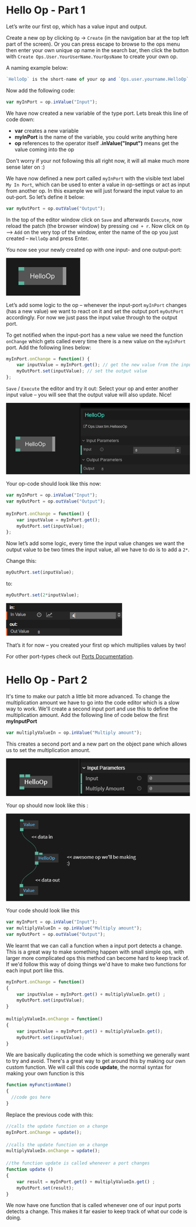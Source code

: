 # Hello Op - Part 1

Let’s write our first op, which has a value input and output.

Create a new op by clicking `Op` -> `Create` (in the navigation bar at the top left part of the screen).
Or you can press escape to browse to the ops menu then enter your own unique op name in the search bar, then click the button with `Create Ops.User.YourUserName.YourOpsName` to create your own op.  

A naming example below:
```javascript
`HelloOp` is the short-name of your op and `Ops.user.yourname.HelloOp` the unique name. 
```
Now add the following code:    

```javascript
var myInPort = op.inValue("Input");
```
We have now created a new variable of the type port. Lets break this line of code down:
- **var** creates a new variable
- **myInPort** is the name of the variable, you could write anything here
- **op** references to the operator itself **.inValue("Input")** means get the value coming into the op

Don't worry if your not following this all right now, it will all make much more sense later on :)

We have now defined a new port called `myInPort` with the visible text label `My In Port`, which can be used to enter a value in op-settings or act as input from another op. 
In this example we will just forward the input value to an out-port. So let’s define it below:

```javascript
var myOutPort = op.outValue("Output");
```

In the top of the editor window click on `Save` and afterwards `Execute`, now reload the patch (the browser window) by pressing `cmd + r`. Now click on `Op` —> `Add` on the very top of the window, enter the name of the op you just created – `HelloOp` and press Enter.

You now see your newly created op with one input- and one output-port:

![](img/hello-op-1.png)

Let’s add some logic to the op – whenever the input-port `myInPort` changes (has a new value) we want to react on it and set the output port `myOutPort` accordingly. For now we just pass the input value through to the output port.

To get notified when the input-port has a new value we need the function `onChange` which gets called every time there is a new value on the `myInPort` port. Add the following lines below:

```javascript
myInPort.onChange = function() {
  	var inputValue = myInPort.get(); // get the new value from the input port
    myOutPort.set(inputValue); // set the output value
};
```

`Save` / `Execute` the editor and try it out: Select your op and enter another input value – you will see that the output value will also update. Nice!

![](img/hello-op-inout-same.png)

Your op-code should look like this now:  

```javascript
var myInPort = op.inValue("Input");
var myOutPort = op.outValue("Output");

myInPort.onChange = function() {
  	var inputValue = myInPort.get(); 
    myOutPort.set(inputValue);
};
```

Now let’s add some logic, every time the input value changes we want the output value to be two times the input value, all we have to do is to add a `2*`.

Change this:  

```javascript
myOutPort.set(inputValue);
```

to:  

```javascript
myOutPort.set(2*inputValue);
```

![Op Settings (multiply by 2)](img/op-settings-mul.png)

That’s it for now – you created your first op which multiplies values by two!

For other port-types check out [Ports Documentation](../dev_creating_ports/dev_creating_ports.md).

# Hello Op - Part 2

It's time to make our patch a little bit more advanced. 
To change the multiplication amount we have to go into the code editor which is a slow way to work.
We'll create a second input port and use this to define the multiplication amount.
Add the following line of code below the first **myInputPort**
```javascript
var multiplyValueIn = op.inValue("Multiply amount");
```

This creates a second port and a new part on the object pane which allows us to set the multiplication amount.

![](img/b-port_in_multiply_amount.PNG)

Your op should now look like this :

![](img/a_data_in_and_out.PNG)

Your code should look like this
```javascript
var myInPort = op.inValue("Input");
var multiplyValueIn = op.inValue("Multiply amount");
var myOutPort = op.outValue("Output");
```


We learnt that we can call a function when a input port detects a change. This is a great way to make something happen with small simple ops, with larger more complicated ops this method can become hard to keep track of.
If we'd follow this way of doing things we'd have to make two functions for each input port like this. 

```javascript
myInPort.onChange = function()
{
    var inputValue = myInPort.get() + multiplyValueIn.get() ;
    myOutPort.set(inputValue);
}

multiplyValueIn.onChange = function()
{
    var inputValue = myInPort.get() + multiplyValueIn.get();
    myOutPort.set(inputValue);
}

```

We are basically duplicating the code which is something we generally want to try and avoid. 
There's a great way to get around this by making our own custom function.
We will call this code **update**, the normal syntax for making your own function is this

```javascript
function myFunctionName()
{
  //code gos here
}
```
Replace the previous code with this:
```javascript
//calls the update function on a change
myInPort.onChange = update();

//calls the update function on a change
multiplyValueIn.onChange = update();

//the function update is called whenever a port changes
function update ()
{
    var result = myInPort.get() + multiplyValueIn.get() ;
    myOutPort.set(result);
}
```
We now have one function that is called whenever one of our input ports detects a change. This makes it far easier to keep track of what our code is doing.










